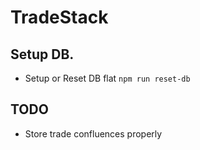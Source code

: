 # TradeStack

## Setup DB.

* Setup or Reset DB flat `npm run reset-db`
  

## TODO

- Store trade confluences properly